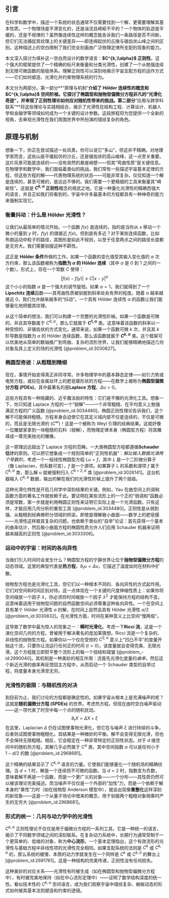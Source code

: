 ## 引言
在科学和数学中，描述一个系统的状态通常不仅需要找到一个解，更需要理解其基本性质。一个物理场是平滑变化的，还是湍流且崎岖不平的？一个物体的轨迹是平缓的，还是不规律的？虽然像连续性这样的概念能告诉我们一条路径是否不间断，但它们无法捕捉其纹理上的关键差异——即连绵起伏的丘陵与锯齿状山峰之间的区别。这种描述上的空白限制了我们完全刻画由广泛物理定律所支配的现象的能力。

本文深入探讨为填补这一空白而设计的数学语言：**$C^{k,\\alpha}$ 正则性**。这个强大的框架提供了一个精确的标尺来衡量和分类光滑性，创建了一个从勉强连续到无限可微函数的层级体系。理解正则性可以深刻地揭示宇宙支配方程的运作方式——它们如何塑造、光滑化并约束物理系统的行为。

本文分为两部分。第一部分**“原理与机制”**介绍了 Hölder 连续性的概念和 $C^{k,\\alpha}$ 空间阶梯。它探讨了椭圆型和抛物型偏微分方程非凡的“光滑化奇迹”，并审视了正则性理论如何应对随机性带来的挑战。第二部分**“应用与跨学科联系”**将这些理论与实践相结合，揭示了光滑性在结构工程、计算设计、机器人学和金融学等领域如何成为一个关键的设计参数。这段旅程将为您提供一个全新的视角，去审视光滑性在我们周围世界中所扮演的错综复杂的角色。

## 原理与机制

想象一下，你正在尝试描述一处风景。你可以说它“多山”，但这并不精确。对地理学家而言，这些山是平缓起伏的沙丘，还是锯齿状的高山峻峰，这一点至关重要。这片风景可能是连续的——没有突然的悬崖峭壁——但其“弯曲性质”是关键信息。在物理学和数学中，我们面临着类似的挑战。我们常有一些描述宇宙基本定律的方程，但这些方程的解——代表物理系统的状态——可能非常复杂。仅仅知道一个解是连续的，甚至可微的，是远远不够的。我们需要一个更精细的工具来衡量其“崎岖性”。这就是 **$C^{k,\alpha}$ 正则性**概念的用武之地。它是一种量化光滑性的精确而强大的语言，并且正如我们将看到的，宇宙中许多最基本的方程都具有一种神奇的能力来强制实现它。

### 衡量抖动：什么是 Hölder 光滑性？

让我们从最简单的情况开始。一个函数 $f(x)$ 是连续的，指的是当你从 $x$ 移动一个微小的量到 $y$ 时，$f(y)$ 的值接近 $f(x)$。但到底有多近？对于某些连续函数，比如布朗运动中粒子的路径，其图形是如此不规则，以至于任意两点之间的路径长度都是无穷大。我们需要驯服这种不羁性。

这正是 **Hölder 条件**所做的工作。如果一个函数的变化值受其输入变化值的 $\alpha$ 次方约束，那么该函数被称为**指数为 $\alpha$ 的 Hölder 连续**（其中 $\alpha$ 是 0 到 1 之间的一个数）。形式上，存在一个常数 $C$ 使得：
$$
|f(x) - f(y)| \le C |x-y|^{\alpha}
$$
这个小小的指数 $\alpha$ 是一个强大的调节旋钮。如果 $\alpha=1$，我们就得到了一个**Lipschitz 连续**函数——其弯曲性质被驯服到斜率处处有界的程度。随着 $\alpha$ 越来越接近 0，我们允许越来越多的“抖动”。一个具有 Hölder 连续性 $\alpha$ 的函数让我们能够量化地把握其纹理。

从这个简单的想法，我们可以构建一个完整的光滑性阶梯。如果一个函数是可微的，并且其导数属于 $C^{0,\alpha}$，那么它就属于 **$C^{1,\alpha}$** 类。这意味着该函数的斜率以一种受控的、非锯齿状的方式变化。通常来说，如果一个函数可微 $k$ 次，并且其 $k$ 阶导数是指数为 $\alpha$ 的 Hölder 连续函数，那么该函数就属于 **$C^{k,\alpha}$** 类。这个框架可以优美地从简单的数轴推广到弯曲、复杂的流形世界，让我们能够精确地描述几何对象及其上定义的场的光滑性 [@problem_id:3030827]。

### 椭圆型奇迹：从粗糙到精细

现在，事情开始变得真正非同寻常。许多物理学中的基本静态定律——如引力势或电势方程，或拉在金属丝环上的肥皂膜形状的方程——在数学上被称为**椭圆型偏微分方程 (PDEs)**。其中最著名的是**Laplace 方程**，$\Delta u = 0$。

这些方程具有一种隐藏的、近乎魔法般的特性：它们是不懈的光滑化工具。想象一下，你只知道 Laplace 方程的一个“弱解”——一个非常粗糙、在平均意义上勉强满足方程的广义函数 [@problem_id:3034480]。椭圆正则性理论告诉我们，这个解不可能保持粗糙。方程本身会迫使它在其定义域内部不仅是连续的，不仅是可微的，而且是无限光滑的 ($C^{\infty}$)！这是一个被称为 Weyl 引理的经典结果。这就好像一位雕塑家拿到一块粗糙的石料（弱解），而物理定律本身（椭圆型方程）将其雕琢成一尊完美抛光的雕像。

这一原理远远超出了 Laplace 方程的范畴。一大类椭圆型方程都遵循**Schauder 估计**的原则。可以把它想象成一个规则简单的“正则性机器”：*解比输入数据光滑两个导数阶*。考虑一个一般线性椭圆型方程 $Lu = f$，其中 $L$ 是一个二阶微分算子（像 Laplacian，但系数可变），$f$ 是一个源项。如果算子 $L$ 的系数和源项 $f$ 属于 $C^{k,\alpha}$ 类，那么解 $u$ 就被强制归入 $C^{k+2,\alpha}$ 类 [@problem_id:3026141]。这台机器输入 $C^{k,\alpha}$ 数据，输出的解在我们的光滑性阶梯上提升了两个层级。

这种光滑化特性是开启几何学中深刻结果的关键。例如，Yau 在曲空间上的调和函数方面的著名工作就依赖于此。要证明在某些流形上的一个正的“弱调和”函数必须是常数，第一步就是利用椭圆正则性来证明它实际上是一个光滑函数。只有这样，才能应用几何分析的重型工具 [@problem_id:3034480]。正则性是从弱到强、从粗糙到经典微积分领域的桥梁。即使是理解极小曲面——数学上的肥皂膜——光滑性这样极其复杂的问题，也依赖于类似的“自举”论证：首先获得一个基本的曲率估计，然后极小曲面方程的椭圆性质允许人们应用 Schauder 机器来证明越来越高的正则性 [@problem_id:3033306]。

### 运动中的宇宙：时间的各向异性

当我们引入时间时会发生什么？椭圆型方程的宁静世界让位于**抛物型偏微分方程**的动态领域。这里的典型代表是**热方程**，$\partial_t u = \Delta u$，它描述了温度如何在材料中扩散。

抛物型方程也是光滑化工具，但它们以一种根本不同的、各向异性的方式起作用。它们对空间和时间区别对待。这一点体现在一个关键的尺度伸缩性质上：如果你将空间缩放一个因子 $\lambda$，你必须将时间缩放一个因子 $\lambda^2$ 才能保持方程的结构不变。这意味着适用于抛物型问题的自然函数空间必须尊重这种各向异性。一个在空间上具有某个 Hölder 光滑性 $\alpha$ 的解，在时间上自然会具有 Hölder 光滑性 $\alpha/2$ [@problem_id:3030832]。在光滑性方面，时间在某种意义上比空间“慢两倍”。

这导致了数学中最为惊人的现象之一：**瞬时光滑化**。考虑一下**Ricci 流**，这是一个演化空间几何的方程，曾被用于解决著名的庞加莱猜想。Ricci 流是一个复杂的、非线性的抛物型方程。如果你以一个仅在受控的 $C^{2,\alpha}$ 意义上“凹凸不平”的度量开始这个流，只要你让流运行任何正的时间 ($t>0$)，该度量就会变得完美、无限光滑。这个方程能立即熨平整个流形上的每一个扭结和褶皱 [@problem_-id:2990040]。其机制是一种美妙的相互作用：流首先光滑化度量的*曲率*，然后这个新近光滑的曲率再反馈回主方程中，从而启动一个 Schauder 类型的自举过程，将度量本身光滑至无穷。

### 光滑性的极限：与随机性的对决

到目前为止，我们讨论的方程都是确定性的。如果宇宙从根本上是充满噪声的呢？这就是**随机偏微分方程 (SPDEs)** 的世界。考虑热方程，但现在由时空白噪声驱动——这一项代表了时空中每一个点的随机扰动。
$$
\partial_t X = \Delta X + \xi
$$
在这里，Laplacian $\Delta$ 仍在试图使事物光滑化，但它在与噪声 $\xi$ 进行持续的斗争，后者则试图使事物粗糙化。其结果是一种微妙的平衡。解不会变得无限光滑，但也不会保持无限粗糙。相反，它会稳定在一种非常特定的正则性状态。对于 $d$ 维空间中的随机热方程，其解几乎必然属于 $C^{\alpha}$ 类，其中空间指数 $\alpha$ 可以是任何小于 $1 - d/2$ 的数 [@problem_id:2968681]。

这个精确的结果显示了 $C^{k,\alpha}$ 语言的力量。它使我们能够量化一个随机场的精确纹理。当 $d=1$ 时，解是一个连续但不可微的函数。当 $d=2$ 时，指数变为负数，意味着解不再是一个函数，而是一个更广义的对象——一个分布——其性质仍然可以被该理论完美描述。而当噪声不仅仅是一个外部的“加性”力，而是一个依赖于解本身的“乘性”力时（如在抛物型 Anderson 模型中），就会出现像**重整化**这样深刻的新现象——这是一个从量子场论中借来的概念，用于驯服两个粗糙对象相乘时产生的无穷大 [@problem_id:2968681]。

### 形式的统一：几何与动力学中的光滑性

$C^{k,\alpha}$ 正则性理论不仅仅是用于偏微分方程的一系列工具。它是一种统一的语言，揭示了不同数学领域之间的深刻联系。在复杂动力系统中，长期行为通常受制于一个更简单的、低维的对象，称为**中心流形**。一个基本定理指出，这个有效流形的光滑性与基础方程中非线性项的光滑性完全相同。如果支配系统的法则是 $C^k$ 或 $C^{k,\alpha}$ 的，那么系统的缓慢、本质的动力学就发生在一个同样是 $C^k$ 或 $C^{k,\alpha}$ 的舞台上 [@problem_id:2691761]。这是一种结构的完美传递，正则性没有任何损失。

这种美妙的对应关系——光滑性有时被生成（如在椭圆型和抛物型偏微分方程中），有时被完美地保持（如在中心流形定理中）——证明了数学结构深度的统一性。看似技术性的 $C^{k,\alpha}$ 空间语言，成为我们观察宇宙中错综复杂、蜿蜒动态的形式如何被其基本法则塑造和约束的透镜。

